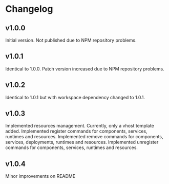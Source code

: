 # Changelog

## v1.0.0

Initial version. Not published due to NPM repository problems.

## v1.0.1

Identical to 1.0.0. Patch version increased due to NPM repository problems.

## v1.0.2

Identical to 1.0.1 but with workspace dependency changed to 1.0.1.

## v1.0.3

Implemented resources management. Currently, only a vhost template added.
Implemented register commands for components, services, runtimes and resources.
Implemented remove commands for components, services, deployments, runtimes and resources.
Implemented unregister commands for components, services, runtimes and resources.

## v1.0.4

Minor improvements on README
